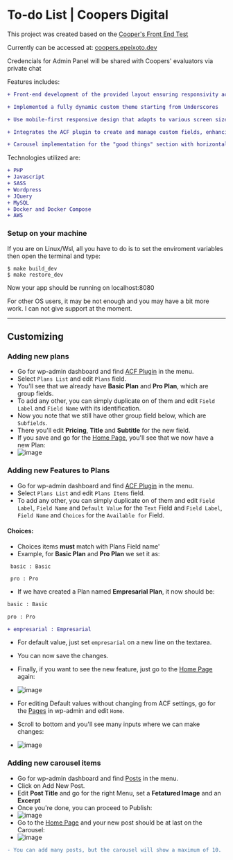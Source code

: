  # To-do List | Coopers Digital

This project was created based on the [Cooper's Front End Test](https://github.com/CoopersDigitalProduction/front-end-test?tab=readme-ov-file)

Currently can be accessed at: [coopers.epeixoto.dev](https://coopers.epeixoto.dev)

Credencials for Admin Panel will be shared with Coopers' evaluators via private chat

Features includes:

```diff
+ Front-end development of the provided layout ensuring responsivity across major browsers (Chrome, Safari, Firefox, and Microsoft Edge)

+ Implemented a fully dynamic custom theme starting from Underscores

+ Use mobile-first responsive design that adapts to various screen sizes using SASS

+ Integrates the ACF plugin to create and manage custom fields, enhancing flexibility in data presentation

+ Carousel implementation for the "good things" section with horizontal navigation between cards

```

Technologies utilized are:

```diff
+ PHP
+ Javascript
+ SASS
+ Wordpress
+ JQuery
+ MySQL 
+ Docker and Docker Compose
+ AWS
```

### Setup on your machine

If you are on Linux/Wsl, all you have to do is to set the enviroment variables then open the terminal and type:

```shell
$ make build_dev
$ make restore_dev
```

Now your app should be running on localhost:8080

For other OS users, it may be not enough and you may have a bit more work. I can not give support at the moment.

---

## Customizing

### Adding new plans

-  Go for wp-admin dashboard and find [ACF Plugin](https://coopers.epeixoto.dev/wp-admin/edit.php?post_type=acf-field-group) in the menu.
-  Select `Plans List` and edit `Plans` field.
-  You'll see that we already have **Basic Plan** and **Pro Plan**, which are group fields.
-  To add any other, you can simply duplicate on of them and edit `Field Label` and `Field Name` with its identification.
-  Now you note that we still have other group field below, which are `Subfields`.
-  There you'll edit **Pricing**, **Title** and **Subtitle** for the new field.
-  If you save and go for the [Home Page](https://coopers.epeixoto.dev), you'll see that we now have a new Plan:
-  ![image](https://github.com/user-attachments/assets/74a38c3b-aee9-4490-8315-543f3e026fb6)

### Adding new Features to Plans
-  Go for wp-admin dashboard and find [ACF Plugin](https://coopers.epeixoto.dev/wp-admin/edit.php?post_type=acf-field-group) in the menu.
-  Select `Plans List` and edit `Plans Items` field.
-  To add any other, you can simply duplicate on of them and edit `Field Label`, `Field Name` and `Default Value` for the `Text` Field and `Field Label`, `Field Name` and `Choices` for the `Available for` Field.

#### Choices:
-  Choices items **must** match with Plans Field name'
-  Example, for **Basic Plan** and **Pro Plan** we set it as:
 ```
  basic : Basic

  pro : Pro
  ```
- If we have created a Plan named **Empresarial Plan**, it now should be:

```diff
basic : Basic

pro : Pro

+ empresarial : Empresarial
```

-  For default value, just set `empresarial` on a new line on the textarea.
-  You can now save the changes.
-  Finally, if you want to see the new feature, just go to the [Home Page](https://coopers.epeixoto.dev) again:
-  ![image](https://github.com/user-attachments/assets/4fd91a0d-56b0-406d-8700-4c82ff7d1bf5)

- For editing Default values without changing from ACF settings, go for the [Pages](https://coopers.epeixoto.dev/wp-admin/edit.php?post_type=page) in wp-admin and edit `Home`.
- Scroll to bottom and you'll see many inputs where we can make changes:
- ![image](https://github.com/user-attachments/assets/73505704-4fa5-47b0-92c7-77044931df90)

### Adding new carousel items
-  Go for wp-admin dashboard and find [Posts](https://coopers.epeixoto.dev/wp-admin/edit.php) in the menu.
-  Click on Add New Post.
-  Edit **Post Title** and go for the right Menu, set a **Fetatured Image** and an **Excerpt**
-  Once you're done, you can proceed to Publish:
-  ![image](https://github.com/user-attachments/assets/97a606df-27e1-4662-b4c1-6c28bcdc3fb0)
-  Go to the [Home Page](https://coopers.epeixoto.dev) and your new post should be at last on the Carousel:
-  ![image](https://github.com/user-attachments/assets/8005e76c-2b2f-439d-a9a9-bf7b562ee88d)

```diff
- You can add many posts, but the carousel will show a maximum of 10.
```


